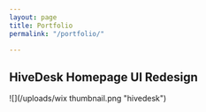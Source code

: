```yaml
---
layout: page
title: Portfolio
permalink: "/portfolio/"

---
```

## HiveDesk Homepage UI Redesign

![](/uploads/wix thumbnail.png "hivedesk")
